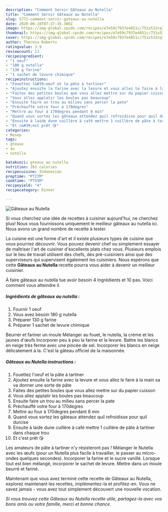 ```yaml
---
description: "Comment Servir Gâteaux au Nutella"
title: "Comment Servir Gâteaux au Nutella"
slug: 5772-comment-servir-gateaux-au-nutella
date: 2020-06-10T07:37:35.306Z
image: https://img-global.cpcdn.com/recipes/e7e59c7937e4851c/751x532cq70/gateaux-au-nutella-photo-principale-de-la-recette.jpg
thumbnail: https://img-global.cpcdn.com/recipes/e7e59c7937e4851c/751x532cq70/gateaux-au-nutella-photo-principale-de-la-recette.jpg
cover: https://img-global.cpcdn.com/recipes/e7e59c7937e4851c/751x532cq70/gateaux-au-nutella-photo-principale-de-la-recette.jpg
author: Theresa Roberts
ratingvalue: 3.9
reviewcount: 13
recipeingredient:
- "1 oeuf"
- "180 g nutella"
- "130 g farine"
- "1 sachet de levure chimique"
recipeinstructions:
- "Fouettez l&#39;oeuf et la pâte à tartiner"
- "Ajoutez ensuite la farine avec la levure et vous allez le faire à la main sa va donner une sorte de pâte"
- "Faites des petites boules que vous allez mettre sur du papier cuisson"
- "Vous allez applatir les boules pas beaucoup"
- "Ensuite faire un trou au milieu sans percer la pate"
- "Préchauffé votre four à 170degres"
- "Mettre au four à 170degres pendant 8 min"
- "Quand vous sortez les gâteaux attendez quil refroidisse pour quil durcise"
- "Ensuite à laide dune cuillère à café mettre 1 cuillère de pâte à tartiner dans chaque trou"
- "Et c&#39;est prêt 😘"
categories:
- Resep
tags:
- gteaux
- au
- nutella

katakunci: gteaux au nutella 
nutrition: 262 calories
recipecuisine: Indonesian
preptime: "PT27M"
cooktime: "PT55M"
recipeyield: "4"
recipecategory: Dinner

---
```



![Gâteaux au Nutella](https://img-global.cpcdn.com/recipes/e7e59c7937e4851c/751x532cq70/gateaux-au-nutella-photo-principale-de-la-recette.jpg)

Si vous cherchez une idée de recettes à cuisiner aujourd'hui, ne cherchez plus! Nous vous fournissons uniquement le meilleur gâteaux au nutella ici. Nous avons un grand nombre de recette à tester.

La cuisine est une forme d'art et il existe plusieurs types de cuisine que vous pourriez découvrir. Vous pouvez devenir chef ou simplement essayer de maîtriser l'art de cuisiner d'excellents plats chez vous. Plusieurs emplois sur le lieu de travail utilisent des chefs, des pré-cuisiniers ainsi que des superviseurs qui supervisent également les cuisiniers. Nous espérons que cette <strong> Gâteaux au Nutella </strong> recette pourra vous aider à devenir un meilleur cuisinier.

<!--inarticleads1-->

À faire gâteaux au nutella tue avoir besoin 4 Ingrédients et 10 pas. Voici comment vous atteindre il.

##### Ingrédients de gâteaux au nutella :

1. Fournir 1 oeuf
1. Vous avez besoin 180 g nutella
1. Préparer 130 g farine
1. Préparer 1 sachet de levure chimique


Beurrer et fariner un moule Mélanger au fouet, le nutella, la crème et les jaunes d&#39;œufs Incorporer peu à peu la farine et la levure. Battre les blancs en neige très ferme avec une pincée de sel. Incorporer les blancs en neige délicatement à la. C&#39;est la gâteau officiel de la maisonnée. 

<!--inarticleads2-->

##### Gâteaux au Nutella instructions :

1. Fouettez l&#39;oeuf et la pâte à tartiner
1. Ajoutez ensuite la farine avec la levure et vous allez le faire à la main sa va donner une sorte de pâte
1. Faites des petites boules que vous allez mettre sur du papier cuisson
1. Vous allez applatir les boules pas beaucoup
1. Ensuite faire un trou au milieu sans percer la pate
1. Préchauffé votre four à 170degres
1. Mettre au four à 170degres pendant 8 min
1. Quand vous sortez les gâteaux attendez quil refroidisse pour quil durcise
1. Ensuite à laide dune cuillère à café mettre 1 cuillère de pâte à tartiner dans chaque trou
1. Et c&#39;est prêt 😘


Les amateurs de pâte à tartiner n&#39;y résisteront pas ! Mélanger le Nutella avec les œufs (pour un Nutella plus facile à travailler, le passer au micro-ondes quelques secondes). Incorporer la farine et le sucre vanillé. Lorsque tout est bien mélangé, incorporer le sachet de levure. Mettre dans un moule beurré et fariné. 

<!--inarticleads1-->

<p>
Maintenant que vous avez terminé cette recette de Gâteaux au Nutella, explorez maintenant les recettes, implémentez-la et profitez-en. Vous ne savez jamais - vous avez tout simplement découvert une nouvelle vocation.
</p>

<p>
<i>Si vous trouvez cette Gâteaux au Nutella recette utile, partagez-la avec vos bons amis ou votre famille, merci et bonne chance.</i>
</p>
